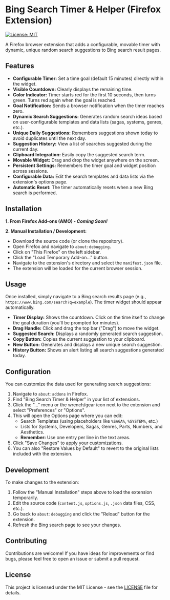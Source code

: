 # Bing Search Timer & Helper (Firefox Extension)

[![License: MIT](https://img.shields.io/badge/License-MIT-yellow.svg)](https://opensource.org/licenses/MIT)

A Firefox browser extension that adds a configurable, movable timer with dynamic, unique random search suggestions to Bing search result pages.

## Features

*   **Configurable Timer:** Set a time goal (default 15 minutes) directly within the widget.
*   **Visible Countdown:** Clearly displays the remaining time.
*   **Color Indicator:** Timer starts red for the first 10 seconds, then turns green. Turns red again when the goal is reached.
*   **Goal Notification:** Sends a browser notification when the timer reaches zero.
*   **Dynamic Search Suggestions:** Generates random search ideas based on user-configurable templates and data lists (sagas, systems, genres, etc.).
*   **Unique Daily Suggestions:** Remembers suggestions shown today to avoid duplicates until the next day.
*   **Suggestion History:** View a list of searches suggested during the current day.
*   **Clipboard Integration:** Easily copy the suggested search term.
*   **Movable Widget:** Drag and drop the widget anywhere on the screen.
*   **Persistent Settings:** Remembers the timer goal and widget position across sessions.
*   **Configurable Data:** Edit the search templates and data lists via the extension's options page.
*   **Automatic Reset:** The timer automatically resets when a new Bing search is performed.

## Installation

**1. From Firefox Add-ons (AMO) - *Coming Soon!***

**2. Manual Installation / Development:**

*   Download the source code (or clone the repository).
*   Open Firefox and navigate to `about:debugging`.
*   Click on "This Firefox" on the left sidebar.
*   Click the "Load Temporary Add-on..." button.
*   Navigate to the extension's directory and select the `manifest.json` file.
*   The extension will be loaded for the current browser session.

## Usage

Once installed, simply navigate to a Bing search results page (e.g., `https://www.bing.com/search?q=example`). The timer widget should appear automatically.

*   **Timer Display:** Shows the countdown. Click on the time itself to change the goal duration (you'll be prompted for minutes).
*   **Drag Handle:** Click and drag the top bar ("Drag") to move the widget.
*   **Suggested Search:** Displays a randomly generated search suggestion.
*   **Copy Button:** Copies the current suggestion to your clipboard.
*   **New Button:** Generates and displays a new unique search suggestion.
*   **History Button:** Shows an alert listing all search suggestions generated today.

## Configuration

You can customize the data used for generating search suggestions:

1.  Navigate to `about:addons` in Firefox.
2.  Find "Bing Search Timer & Helper" in your list of extensions.
3.  Click the "..." menu or the wrench/gear icon next to the extension and select "Preferences" or "Options".
4.  This will open the Options page where you can edit:
    *   Search Templates (using placeholders like `%SAGA%`, `%SYSTEM%`, etc.)
    *   Lists for Systems, Developers, Sagas, Genres, Parts, Numbers, and Aesthetics.
    *   **Remember:** Use one entry per line in the text areas.
5.  Click "Save Changes" to apply your customizations.
6.  You can also "Restore Values by Default" to revert to the original lists included with the extension.

## Development

To make changes to the extension:

1.  Follow the "Manual Installation" steps above to load the extension temporarily.
2.  Edit the source code (`content.js`, `options.js`, `.json` data files, CSS, etc.).
3.  Go back to `about:debugging` and click the "Reload" button for the extension.
4.  Refresh the Bing search page to see your changes.

## Contributing

Contributions are welcome! If you have ideas for improvements or find bugs, please feel free to open an issue or submit a pull request.

## License

This project is licensed under the MIT License - see the [LICENSE](LICENSE) file for details.